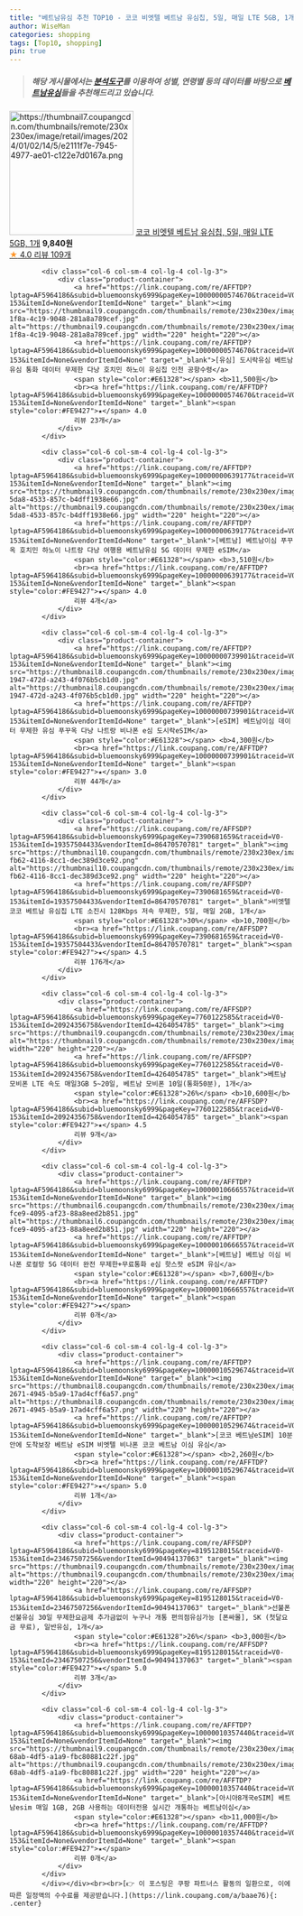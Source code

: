 ```yaml
---
title: "베트남유심 추천 TOP10 - 코코 비엣텔 베트남 유심칩, 5일, 매일 LTE 5GB, 1개"
author: WiseMan
categories: shopping
tags: [Top10, shopping]
pin: true
---
```


> ##### 해당 게시물에서는 [**분석도구**](https://itemscout.io/)를 이용하여 **성별**, **연령별** 등의 데이터를 바탕으로 [**베트남유심**](https://link.coupang.com/a/baae76)들을 추천해드리고 있습니다.
<div class="container"><div class="row">
            <div class="col-6 col-sm-4 col-lg-4 col-lg-3">
                <div class="product-container">
                    <a href="https://link.coupang.com/re/AFFSDP?lptag=AF5964186&subid=bluemoonsky6999&pageKey=7809956663&traceid=V0-153&itemId=21180894531&vendorItemId=88242311725" target="_blank"><img src="https://thumbnail7.coupangcdn.com/thumbnails/remote/230x230ex/image/retail/images/2024/01/02/14/5/e2111f7e-7945-4977-ae01-c122e7d0167a.png" alt="https://thumbnail7.coupangcdn.com/thumbnails/remote/230x230ex/image/retail/images/2024/01/02/14/5/e2111f7e-7945-4977-ae01-c122e7d0167a.png" width="220" height="220"></a>
                    <a href="https://link.coupang.com/re/AFFSDP?lptag=AF5964186&subid=bluemoonsky6999&pageKey=7809956663&traceid=V0-153&itemId=21180894531&vendorItemId=88242311725" target="_blank">코코 비엣텔 베트남 유심칩, 5일, 매일 LTE 5GB, 1개</a>
                    <span style="color:#E61328"></span> <b>9,840원</b>
                    <br><a href="https://link.coupang.com/re/AFFSDP?lptag=AF5964186&subid=bluemoonsky6999&pageKey=7809956663&traceid=V0-153&itemId=21180894531&vendorItemId=88242311725" target="_blank"><span style="color:#FE9427">★</span> 4.0
                    리뷰 109개</a>
                </div>
            </div>
            
            <div class="col-6 col-sm-4 col-lg-4 col-lg-3">
                <div class="product-container">
                    <a href="https://link.coupang.com/re/AFFTDP?lptag=AF5964186&subid=bluemoonsky6999&pageKey=10000000574670&traceid=V0-153&itemId=None&vendorItemId=None" target="_blank"><img src="https://thumbnail9.coupangcdn.com/thumbnails/remote/230x230ex/image/travel_reactor/travelSeller/common/A00021417/121d9433-1f8a-4c19-9048-281a8a789cef.jpg" alt="https://thumbnail9.coupangcdn.com/thumbnails/remote/230x230ex/image/travel_reactor/travelSeller/common/A00021417/121d9433-1f8a-4c19-9048-281a8a789cef.jpg" width="220" height="220"></a>
                    <a href="https://link.coupang.com/re/AFFTDP?lptag=AF5964186&subid=bluemoonsky6999&pageKey=10000000574670&traceid=V0-153&itemId=None&vendorItemId=None" target="_blank">[유심] 도시락유심 베트남유심 통화 데이터 무제한 다낭 호치민 하노이 유심칩 인천 공항수령</a>
                    <span style="color:#E61328"></span> <b>11,500원</b>
                    <br><a href="https://link.coupang.com/re/AFFTDP?lptag=AF5964186&subid=bluemoonsky6999&pageKey=10000000574670&traceid=V0-153&itemId=None&vendorItemId=None" target="_blank"><span style="color:#FE9427">★</span> 4.0
                    리뷰 23개</a>
                </div>
            </div>
            
            <div class="col-6 col-sm-4 col-lg-4 col-lg-3">
                <div class="product-container">
                    <a href="https://link.coupang.com/re/AFFTDP?lptag=AF5964186&subid=bluemoonsky6999&pageKey=10000000639177&traceid=V0-153&itemId=None&vendorItemId=None" target="_blank"><img src="https://thumbnail9.coupangcdn.com/thumbnails/remote/230x230ex/image/travel_reactor/travelSeller/common/A00400881/58b83f66-5da8-4533-857c-b4dff1938e66.jpg" alt="https://thumbnail9.coupangcdn.com/thumbnails/remote/230x230ex/image/travel_reactor/travelSeller/common/A00400881/58b83f66-5da8-4533-857c-b4dff1938e66.jpg" width="220" height="220"></a>
                    <a href="https://link.coupang.com/re/AFFTDP?lptag=AF5964186&subid=bluemoonsky6999&pageKey=10000000639177&traceid=V0-153&itemId=None&vendorItemId=None" target="_blank">[베트남] 베트남이심 푸꾸옥 호치민 하노이 나트랑 다낭 여행용 베트남유심 5G 데이터 무제한 eSIM</a>
                    <span style="color:#E61328"></span> <b>3,510원</b>
                    <br><a href="https://link.coupang.com/re/AFFTDP?lptag=AF5964186&subid=bluemoonsky6999&pageKey=10000000639177&traceid=V0-153&itemId=None&vendorItemId=None" target="_blank"><span style="color:#FE9427">★</span> 4.0
                    리뷰 4개</a>
                </div>
            </div>
            
            <div class="col-6 col-sm-4 col-lg-4 col-lg-3">
                <div class="product-container">
                    <a href="https://link.coupang.com/re/AFFTDP?lptag=AF5964186&subid=bluemoonsky6999&pageKey=10000000739901&traceid=V0-153&itemId=None&vendorItemId=None" target="_blank"><img src="https://thumbnail8.coupangcdn.com/thumbnails/remote/230x230ex/image/travel_reactor/travelSeller/common/A00021417/927790e2-1947-472d-a243-4f076b5cb1d0.jpg" alt="https://thumbnail8.coupangcdn.com/thumbnails/remote/230x230ex/image/travel_reactor/travelSeller/common/A00021417/927790e2-1947-472d-a243-4f076b5cb1d0.jpg" width="220" height="220"></a>
                    <a href="https://link.coupang.com/re/AFFTDP?lptag=AF5964186&subid=bluemoonsky6999&pageKey=10000000739901&traceid=V0-153&itemId=None&vendorItemId=None" target="_blank">[eSIM] 베트남이심 데이터 무제한 유심 푸꾸옥 다낭 나트랑 비나폰 e심 도시락eSIM</a>
                    <span style="color:#E61328"></span> <b>4,300원</b>
                    <br><a href="https://link.coupang.com/re/AFFTDP?lptag=AF5964186&subid=bluemoonsky6999&pageKey=10000000739901&traceid=V0-153&itemId=None&vendorItemId=None" target="_blank"><span style="color:#FE9427">★</span> 3.0
                    리뷰 44개</a>
                </div>
            </div>
            
            <div class="col-6 col-sm-4 col-lg-4 col-lg-3">
                <div class="product-container">
                    <a href="https://link.coupang.com/re/AFFSDP?lptag=AF5964186&subid=bluemoonsky6999&pageKey=7390681659&traceid=V0-153&itemId=19357504433&vendorItemId=86470570781" target="_blank"><img src="https://thumbnail10.coupangcdn.com/thumbnails/remote/230x230ex/image/retail/images/2023/07/04/16/1/5b5ad414-fb62-4116-8cc1-dec389d3ce92.png" alt="https://thumbnail10.coupangcdn.com/thumbnails/remote/230x230ex/image/retail/images/2023/07/04/16/1/5b5ad414-fb62-4116-8cc1-dec389d3ce92.png" width="220" height="220"></a>
                    <a href="https://link.coupang.com/re/AFFSDP?lptag=AF5964186&subid=bluemoonsky6999&pageKey=7390681659&traceid=V0-153&itemId=19357504433&vendorItemId=86470570781" target="_blank">비엣텔 코코 베트남 유심칩 LTE 소진시 128Kbps 저속 무제한, 5일, 매일 2GB, 1개</a>
                    <span style="color:#E61328">30%</span> <b>10,700원</b>
                    <br><a href="https://link.coupang.com/re/AFFSDP?lptag=AF5964186&subid=bluemoonsky6999&pageKey=7390681659&traceid=V0-153&itemId=19357504433&vendorItemId=86470570781" target="_blank"><span style="color:#FE9427">★</span> 4.5
                    리뷰 176개</a>
                </div>
            </div>
            
            <div class="col-6 col-sm-4 col-lg-4 col-lg-3">
                <div class="product-container">
                    <a href="https://link.coupang.com/re/AFFSDP?lptag=AF5964186&subid=bluemoonsky6999&pageKey=7760122585&traceid=V0-153&itemId=20924356758&vendorItemId=4264054785" target="_blank"><img src="https://thumbnail9.coupangcdn.com/thumbnails/remote/230x230ex/image/vendor_inventory/395f/dbd05d9d51db35f91587bdee9b4dfd998b32d851e97b19220014399e5157.jpg" alt="https://thumbnail9.coupangcdn.com/thumbnails/remote/230x230ex/image/vendor_inventory/395f/dbd05d9d51db35f91587bdee9b4dfd998b32d851e97b19220014399e5157.jpg" width="220" height="220"></a>
                    <a href="https://link.coupang.com/re/AFFSDP?lptag=AF5964186&subid=bluemoonsky6999&pageKey=7760122585&traceid=V0-153&itemId=20924356758&vendorItemId=4264054785" target="_blank">베트남 모비폰 LTE 속도 매일3GB 5~20일, 베트남 모비폰 10일(통화50분), 1개</a>
                    <span style="color:#E61328">26%</span> <b>10,600원</b>
                    <br><a href="https://link.coupang.com/re/AFFSDP?lptag=AF5964186&subid=bluemoonsky6999&pageKey=7760122585&traceid=V0-153&itemId=20924356758&vendorItemId=4264054785" target="_blank"><span style="color:#FE9427">★</span> 4.5
                    리뷰 9개</a>
                </div>
            </div>
            
            <div class="col-6 col-sm-4 col-lg-4 col-lg-3">
                <div class="product-container">
                    <a href="https://link.coupang.com/re/AFFTDP?lptag=AF5964186&subid=bluemoonsky6999&pageKey=10000010666557&traceid=V0-153&itemId=None&vendorItemId=None" target="_blank"><img src="https://thumbnail6.coupangcdn.com/thumbnails/remote/230x230ex/image/travel_reactor/travelSeller/common/A00195418/c00f857a-fce9-4095-af23-88a8eed2b851.jpg" alt="https://thumbnail6.coupangcdn.com/thumbnails/remote/230x230ex/image/travel_reactor/travelSeller/common/A00195418/c00f857a-fce9-4095-af23-88a8eed2b851.jpg" width="220" height="220"></a>
                    <a href="https://link.coupang.com/re/AFFTDP?lptag=AF5964186&subid=bluemoonsky6999&pageKey=10000010666557&traceid=V0-153&itemId=None&vendorItemId=None" target="_blank">[베트남] 베트남 이심 비나폰 로컬망 5G 데이터 완전 무제한+무료통화 e심 핫스팟 eSIM 유심</a>
                    <span style="color:#E61328"></span> <b>7,600원</b>
                    <br><a href="https://link.coupang.com/re/AFFTDP?lptag=AF5964186&subid=bluemoonsky6999&pageKey=10000010666557&traceid=V0-153&itemId=None&vendorItemId=None" target="_blank"><span style="color:#FE9427">★</span> 
                    리뷰 0개</a>
                </div>
            </div>
            
            <div class="col-6 col-sm-4 col-lg-4 col-lg-3">
                <div class="product-container">
                    <a href="https://link.coupang.com/re/AFFTDP?lptag=AF5964186&subid=bluemoonsky6999&pageKey=10000010529674&traceid=V0-153&itemId=None&vendorItemId=None" target="_blank"><img src="https://thumbnail8.coupangcdn.com/thumbnails/remote/230x230ex/image/travel_reactor/travelSeller/common/A00214757/0a5a5eb7-2671-4945-b5a9-17ad4cff6a57.png" alt="https://thumbnail8.coupangcdn.com/thumbnails/remote/230x230ex/image/travel_reactor/travelSeller/common/A00214757/0a5a5eb7-2671-4945-b5a9-17ad4cff6a57.png" width="220" height="220"></a>
                    <a href="https://link.coupang.com/re/AFFTDP?lptag=AF5964186&subid=bluemoonsky6999&pageKey=10000010529674&traceid=V0-153&itemId=None&vendorItemId=None" target="_blank">[코코 베트남eSIM] 10분안에 도착보장 베트남 eSIM 비엣텔 비나폰 코코 베트남 이심 유심</a>
                    <span style="color:#E61328"></span> <b>2,260원</b>
                    <br><a href="https://link.coupang.com/re/AFFTDP?lptag=AF5964186&subid=bluemoonsky6999&pageKey=10000010529674&traceid=V0-153&itemId=None&vendorItemId=None" target="_blank"><span style="color:#FE9427">★</span> 5.0
                    리뷰 1개</a>
                </div>
            </div>
            
            <div class="col-6 col-sm-4 col-lg-4 col-lg-3">
                <div class="product-container">
                    <a href="https://link.coupang.com/re/AFFSDP?lptag=AF5964186&subid=bluemoonsky6999&pageKey=8195128015&traceid=V0-153&itemId=23467507256&vendorItemId=90494137063" target="_blank"><img src="https://thumbnail9.coupangcdn.com/thumbnails/remote/230x230ex/image/vendor_inventory/96ad/0100dd052c74b4c3d867f10ffe61b9ed079be50aea8764d76db83468ab49.jpg" alt="https://thumbnail9.coupangcdn.com/thumbnails/remote/230x230ex/image/vendor_inventory/96ad/0100dd052c74b4c3d867f10ffe61b9ed079be50aea8764d76db83468ab49.jpg" width="220" height="220"></a>
                    <a href="https://link.coupang.com/re/AFFSDP?lptag=AF5964186&subid=bluemoonsky6999&pageKey=8195128015&traceid=V0-153&itemId=23467507256&vendorItemId=90494137063" target="_blank">선불폰 선불유심 30일 무제한요금제 추가금없이 누구나 개통 편의점유심가능 [폰싸몰], SK (첫달요금 무료), 일반유심, 1개</a>
                    <span style="color:#E61328">26%</span> <b>3,000원</b>
                    <br><a href="https://link.coupang.com/re/AFFSDP?lptag=AF5964186&subid=bluemoonsky6999&pageKey=8195128015&traceid=V0-153&itemId=23467507256&vendorItemId=90494137063" target="_blank"><span style="color:#FE9427">★</span> 5.0
                    리뷰 3개</a>
                </div>
            </div>
            
            <div class="col-6 col-sm-4 col-lg-4 col-lg-3">
                <div class="product-container">
                    <a href="https://link.coupang.com/re/AFFTDP?lptag=AF5964186&subid=bluemoonsky6999&pageKey=10000010357440&traceid=V0-153&itemId=None&vendorItemId=None" target="_blank"><img src="https://thumbnail9.coupangcdn.com/thumbnails/remote/230x230ex/image/travel_reactor/travelSeller/common/A00123125/b5af6520-68ab-4df5-a1a9-fbc80881c22f.jpg" alt="https://thumbnail9.coupangcdn.com/thumbnails/remote/230x230ex/image/travel_reactor/travelSeller/common/A00123125/b5af6520-68ab-4df5-a1a9-fbc80881c22f.jpg" width="220" height="220"></a>
                    <a href="https://link.coupang.com/re/AFFTDP?lptag=AF5964186&subid=bluemoonsky6999&pageKey=10000010357440&traceid=V0-153&itemId=None&vendorItemId=None" target="_blank">[아시아8개국eSIM] 베트남esim 매일 1GB, 2GB 사용하는 데이터전용 실시간 개통하는 베트남이심</a>
                    <span style="color:#E61328"></span> <b>11,000원</b>
                    <br><a href="https://link.coupang.com/re/AFFTDP?lptag=AF5964186&subid=bluemoonsky6999&pageKey=10000010357440&traceid=V0-153&itemId=None&vendorItemId=None" target="_blank"><span style="color:#FE9427">★</span> 
                    리뷰 0개</a>
                </div>
            </div>
            </div></div><br><br>[👉 이 포스팅은 쿠팡 파트너스 활동의 일환으로, 이에 따른 일정액의 수수료를 제공받습니다.](https://link.coupang.com/a/baae76){: .center}